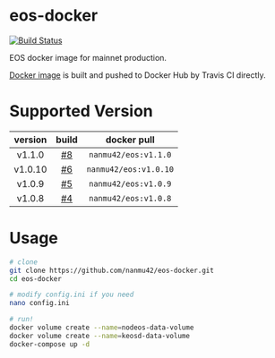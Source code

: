 # eos-docker

[![Build Status](https://travis-ci.org/nanmu42/eos-docker.svg?branch=master)](https://travis-ci.org/nanmu42/eos-docker)

EOS docker image for mainnet production.

[Docker image](https://hub.docker.com/r/nanmu42/eos/) is built and pushed to Docker Hub by Travis CI directly.

# Supported Version

| version |                              build                              |      docker pull     |
|:-------:|:---------------------------------------------------------------:|:--------------------:|
| v1.1.0  | [#8](https://travis-ci.org/nanmu42/eos-docker/builds/405639870) | `nanmu42/eos:v1.1.0` |
| v1.0.10  | [#6](https://travis-ci.org/nanmu42/eos-docker/builds/404748634) | `nanmu42/eos:v1.0.10` |
| v1.0.9  | [#5](https://travis-ci.org/nanmu42/eos-docker/builds/402543083) | `nanmu42/eos:v1.0.9` |
| v1.0.8  | [#4](https://travis-ci.org/nanmu42/eos-docker/builds/401471073) | `nanmu42/eos:v1.0.8` |

# Usage

```bash
# clone
git clone https://github.com/nanmu42/eos-docker.git
cd eos-docker

# modify config.ini if you need
nano config.ini

# run!
docker volume create --name=nodeos-data-volume
docker volume create --name=keosd-data-volume
docker-compose up -d
```

